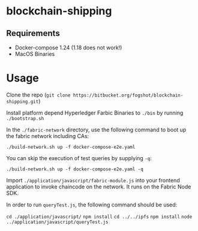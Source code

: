 # blockchain-shipping
## Requirements
* Docker-compose 1.24 (1.18 does not work!)
* MacOS Binaries

# Usage
Clone the repo  (`git clone https://bitbucket.org/fogshot/blockchain-shipping.git`)

Install platform depend Hyperledger Farbic Binaries to `./bin` by running `./bootstrap.sh`

In the `./fabric-network` directory, use the following command to boot up the fabric network including CAs:

`./build-network.sh up -f docker-compose-e2e.yaml`

You can skip the execution of test queries by supplying `-q`:

`./build-network.sh up -f docker-compose-e2e.yaml -q`

Import `./application/javascript/fabric-module.js` into your frontend application to invoke
chaincode on the network. It runs on the Fabric Node SDK.

In order to run `queryTest.js`, the following command should be used:

`cd ./application/javascript/`
`npm install`
`cd ../../ipfs`
`npm install`
`node ../application/javascript/queryTest.js`